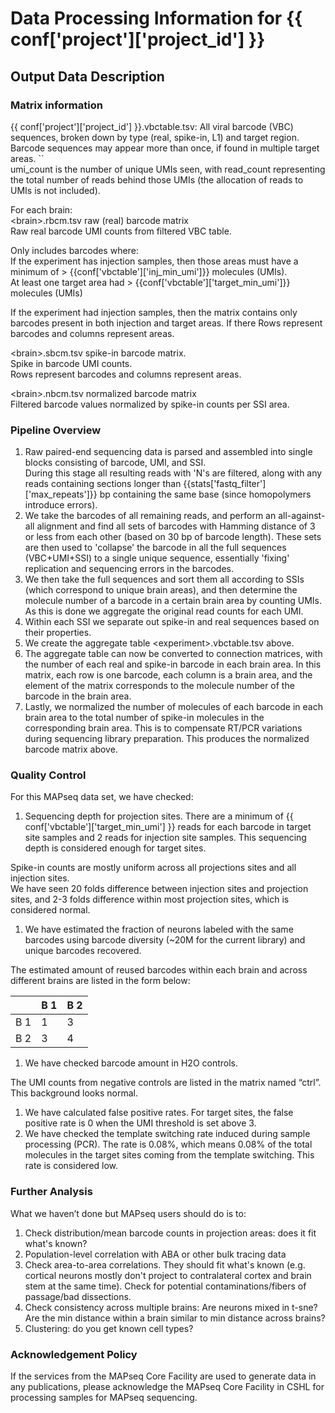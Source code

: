 
# Data Processing Information for {{ conf['project']['project_id'] }}

## Output Data Description

### Matrix information

{{ conf['project']['project_id'] }}.vbctable.tsv:		All viral barcode (VBC) sequences, broken down by type (real, spike-in, L1) and target region.  
			Barcode sequences may appear more than once, if found in multiple target areas. \`\`  
umi\_count is the number of unique UMIs seen, with read\_count representing the total number of reads behind those UMIs (the allocation of reads to UMIs is not included). 

For each brain:  
\<brain\>.rbcm.tsv	raw (real) barcode matrix	  
Raw real barcode UMI counts from filtered VBC table.   

Only includes barcodes where:   
If the experiment has injection samples, then those areas must have a minimum of  \> {{conf['vbctable']['inj_min_umi']}} molecules (UMIs).   
At least one target area had \> {{conf['vbctable']['target_min_umi']}} molecules (UMIs)  

If the experiment had injection samples, then the matrix contains only barcodes present in both injection and target areas. If there 
Rows represent barcodes and columns represent areas. 

\<brain\>.sbcm.tsv	spike-in barcode matrix.   
			Spike in barcode UMI counts.   
			Rows represent barcodes and columns represent areas. 

\<brain\>.nbcm.tsv	normalized barcode matrix  
			Filtered barcode values normalized by spike-in counts per SSI area. 


### Pipeline Overview

1. Raw paired-end sequencing data is parsed and assembled into single blocks consisting of barcode, UMI, and SSI.   
   During this stage all resulting reads with 'N's are filtered, along with any reads containing sections longer than {{stats['fastq_filter']['max_repeats']}} bp containing the same base (since homopolymers introduce errors).    
2. We take the barcodes of all remaining reads, and perform an all-against-all alignment and find all sets of barcodes with Hamming distance of 3 or less from each other (based on 30 bp of barcode length). These sets are then used to 'collapse' the barcode in all the full sequences (VBC+UMI+SSI) to a single unique sequence, essentially 'fixing' replication and sequencing errors in the barcodes.   
3. We then take the full sequences and sort them all according to SSIs (which correspond to unique brain areas), and then determine the molecule number of a barcode in a certain brain area by counting UMIs. As this is done we aggregate the original read counts for each UMI.   
4. Within each SSI we separate out spike-in and real sequences based on their properties.   
5. We create the aggregate table \<experiment\>.vbctable.tsv above.   
6. The aggregate table can now be converted to connection matrices, with the number of each real and spike-in barcode in each brain area. In this matrix, each row is one barcode, each column is a brain area, and the element of the matrix corresponds to the molecule number of the barcode in the brain area.  
7. Lastly, we normalized the number of molecules of each barcode in each brain area to the total number of spike-in molecules in the corresponding brain area.  This is to compensate RT/PCR variations during sequencing library preparation.  This produces the normalized barcode matrix above. 

### Quality Control

 For this MAPseq data set, we have checked:

1. Sequencing depth for projection sites. 
   There are a minimum of {{ conf['vbctable']['target_min_umi'] }} reads for each barcode in target site samples and 2 reads for injection site samples. This sequencing depth is considered enough for target sites.

Spike-in counts are mostly uniform across all projections sites and all injection sites.  
We have seen 20 folds difference between injection sites and projection sites, and 2-3 folds difference within most projection sites, which is considered normal. 

1. We have estimated the fraction of neurons labeled with the same barcodes using barcode diversity (\~20M for the current library) and unique barcodes recovered. 

The estimated amount of reused barcodes within each brain and across different brains are listed in the form below:

|  | B 1 | B 2 |
| :---- | :---- | :---- |
| B 1 | 1 | 3 |
| B 2 | 3 | 4 |

1. We have checked barcode amount in H2O controls. 

The UMI counts from negative controls are listed in the matrix named “ctrl”. This background looks normal. 

1. We have calculated false positive rates. For target sites, the false positive rate is 0 when the UMI threshold is set above 3\.  
1. We have checked the template switching rate induced during sample processing (PCR). The rate is 0.08%, which means 0.08% of the total molecules in the target sites coming from the template switching. This rate is considered low.

### Further Analysis

What we haven’t done but MAPseq users should do is to:

1. Check distribution/mean barcode counts in projection areas: does it fit what's known?  
1. Population-level correlation with ABA or other bulk tracing data  
1. Check area-to-area correlations. They should fit what's known (e.g. cortical neurons mostly don't project to contralateral cortex and brain stem at the same time). Check for potential contaminations/fibers of passage/bad dissections.   
1. Check consistency across multiple brains: Are neurons mixed in t-sne? Are the min distance within a brain similar to min distance across brains?  
1. Clustering: do you get known cell types?

### Acknowledgement Policy

If the services from the MAPseq Core Facility are used to generate data in any publications, please acknowledge the MAPseq Core Facility in CSHL for processing samples for MAPseq sequencing.


